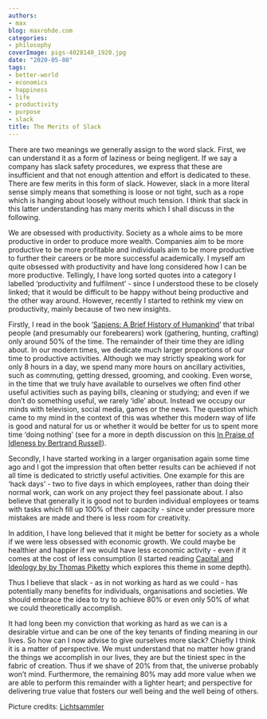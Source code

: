 ```yaml
---
authors:
- max
blog: maxrohde.com
categories:
- philosophy
coverImage: pigs-4028140_1920.jpg
date: "2020-05-08"
tags:
- better-world
- economics
- happiness
- life
- productivity
- purpose
- slack
title: The Merits of Slack
---
```


There are two meanings we generally assign to the word slack. First, we can understand it as a form of laziness or being negligent. If we say a company has slack safety procedures, we express that these are insufficient and that not enough attention and effort is dedicated to these. There are few merits in this form of slack. However, slack in a more literal sense simply means that something is loose or not tight, such as a rope which is hanging about loosely without much tension. I think that slack in this latter understanding has many merits which I shall discuss in the following.

We are obsessed with productivity. Society as a whole aims to be more productive in order to produce more wealth. Companies aim to be more productive to be more profitable and individuals aim to be more productive to further their careers or be more successful academically. I myself am quite obsessed with productivity and have long considered how I can be more productive. Tellingly, I have long sorted quotes into a category I labelled ‘productivity and fulfilment’ - since I understood these to be closely linked; that it would be difficult to be happy without being productive and the other way around. However, recently I started to rethink my view on productivity, mainly because of two new insights.

Firstly, I read in the book ‘[Sapiens: A Brief History of Humankind](https://www.goodreads.com/review/show/2426442508)’ that tribal people (and presumably our forebearers) work (gathering, hunting, crafting) only around 50% of the time. The remainder of their time they are idling about. In our modern times, we dedicate much larger proportions of our time to productive activities. Although we may strictly speaking work for only 8 hours in a day, we spend many more hours on ancillary activities, such as commuting, getting dressed, grooming, and cooking. Even worse, in the time that we truly have available to ourselves we often find other useful activities such as paying bills, cleaning or studying; and even if we don’t do something useful, we rarely ‘idle’ about. Instead we occupy our minds with television, social media, games or the news. The question which came to my mind in the context of this was whether this modern way of life is good and natural for us or whether it would be better for us to spent more time ‘doing nothing’ (see for a more in depth discussion on this [In Praise of Idleness by Bertrand Russell](https://harpers.org/archive/1932/10/in-praise-of-idleness/)).

Secondly, I have started working in a larger organisation again some time ago and I got the impression that often better results can be achieved if not all time is dedicated to strictly useful activities. One example for this are ‘hack days’ - two to five days in which employees, rather than doing their normal work, can work on any project they feel passionate about. I also believe that generally it is good not to burden individual employees or teams with tasks which fill up 100% of their capacity - since under pressure more mistakes are made and there is less room for creativity.

In addition, I have long believed that it might be better for society as a whole if we were less obsessed with economic growth. We could maybe be healthier and happier if we would have less economic activity - even if it comes at the cost of less consumption (I started reading [Capital and Ideology by by Thomas Piketty](https://en.wikipedia.org/wiki/Capital_and_Ideology) which explores this theme in some depth).

Thus I believe that slack - as in not working as hard as we could - has potentially many benefits for individuals, organisations and societies. We should embrace the idea to try to achieve 80% or even only 50% of what we could theoretically accomplish.

It had long been my conviction that working as hard as we can is a desirable virtue and can be one of the key tenants of finding meaning in our lives. So how can I now advise to give ourselves more slack? Chiefly I think it is a matter of perspective. We must understand that no matter how grand the things we accomplish in our lives, they are but the tiniest spec in the fabric of creation. Thus if we shave of 20% from that, the universe probably won’t mind. Furthermore, the remaining 80% may add more value when we are able to perform this remainder with a lighter heart; and perspective for delivering true value that fosters our well being and the well being of others.

Picture credits: [Lichtsammler](https://pixabay.com/photos/pigs-cute-funny-dirty-animals-4028140/)